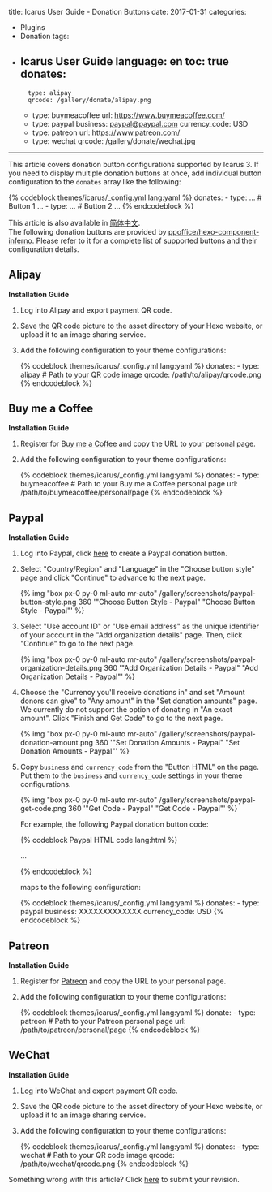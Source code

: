 title: Icarus User Guide - Donation Buttons
date: 2017-01-31
categories:
- Plugins
- Donation
tags:
- Icarus User Guide
language: en
toc: true
donates:
    -
        type: alipay
        qrcode: /gallery/donate/alipay.png
    -
        type: buymeacoffee
        url: https://www.buymeacoffee.com/
    -
        type: paypal
        business: paypal@paypal.com
        currency_code: USD
    -
        type: patreon
        url: https://www.patreon.com/
    -
        type: wechat
        qrcode: /gallery/donate/wechat.jpg
---

This article covers donation button configurations supported by Icarus 3.
If you need to display multiple donation buttons at once, add individual button configuration
to the `donates` array like the following:

{% codeblock themes/icarus/_config.yml lang:yaml %}
donates:
    -
        type: ... # Button 1
        ...
    -
        type: ... # Button 2
        ...
{% endcodeblock %}

<article class="message message-immersive is-primary">
<div class="message-body">
<i class="fas fa-globe-asia mr-2"></i>This article is also available in 
<a href="{% post_path zh-CN/Donation-Buttons %}">简体中文</a>.
</div>
</article>

<!-- more -->

<article class="message message-immersive is-primary">
<div class="message-body">
<i class="fas fa-info-circle mr-2"></i>The following donation buttons are provided by
<a href="https://github.com/ppoffice/hexo-component-inferno">ppoffice/hexo-component-inferno</a>.
Please refer to it for a complete list of supported buttons and their configuration details.
</div>
</article>

## Alipay

**Installation Guide**

1. Log into Alipay and export payment QR code.
2. Save the QR code picture to the asset directory of your Hexo website, or upload it to an image sharing service.
3. Add the following configuration to your theme configurations:

    {% codeblock themes/icarus/_config.yml lang:yaml %}
    donates:
        -
            type: alipay
            # Path to your QR code image
            qrcode: /path/to/alipay/qrcode.png
    {% endcodeblock %}


## Buy me a Coffee

**Installation Guide**

1. Register for [Buy me a Coffee](https://www.buymeacoffee.com/) and copy the URL to your personal page.
2. Add the following configuration to your theme configurations:

    {% codeblock themes/icarus/_config.yml lang:yaml %}
    donates:
        -
            type: buymeacoffee
            # Path to your Buy me a Coffee personal page
            url: /path/to/buymeacoffee/personal/page
    {% endcodeblock %}

## Paypal

**Installation Guide**

1. Log into Paypal, click [here](https://www.paypal.com/donate/buttons/) to create a Paypal donation button.

2. Select "Country/Region" and "Language" in the "Choose button style" page and click "Continue" to
   advance to the next page.

   {% img "box px-0 py-0 ml-auto mr-auto" /gallery/screenshots/paypal-button-style.png 360 '"Choose Button Style - Paypal" "Choose Button Style - Paypal"' %}
   <br>

3. Select "Use account ID" or "Use email address" as the unique identifier of your account in the "Add organization
   details" page.
   Then, click "Continue" to go to the next page.

   {% img "box px-0 py-0 ml-auto mr-auto" /gallery/screenshots/paypal-organization-details.png 360 '"Add Organization Details - Paypal" "Add Organization Details - Paypal"' %}
   <br>

4. Choose the "Currency you'll receive donations in" and set "Amount donors can give" to "Any amount" in the 
   "Set donation amounts" page.
   We currently do not support the option of donating in "An exact amount".
   Click "Finish and Get Code" to go to the next page.

   {% img "box px-0 py-0 ml-auto mr-auto" /gallery/screenshots/paypal-donation-amount.png 360 '"Set Donation Amounts - Paypal" "Set Donation Amounts - Paypal"' %}
   <br>

5. Copy `business` and `currency_code` from the "Button HTML" on the page.
   Put them to the `business` and `currency_code` settings in your theme configurations.

   {% img "box px-0 py-0 ml-auto mr-auto" /gallery/screenshots/paypal-get-code.png 360 '"Get Code - Paypal" "Get Code - Paypal"' %}
   <br>

   For example, the following Paypal donation button code:

    {% codeblock Paypal HTML code lang:html %}
    <form action="https://www.paypal.com/cgi-bin/webscr" ...>
    <input type="hidden" name="cmd" value="_donations" />
    <input type="hidden" name="business" value="XXXXXXXXXXXXX" />
    <input type="hidden" name="currency_code" value="USD" />
    ...
    </form>
    {% endcodeblock %}

    maps to the following configuration:

    {% codeblock themes/icarus/_config.yml lang:yaml %}
    donates:
        -
            type: paypal
            business: XXXXXXXXXXXXX
            currency_code: USD
    {% endcodeblock %}

## Patreon

**Installation Guide**

1. Register for [Patreon](https://www.patreon.com/) and copy the URL to your personal page.
2. Add the following configuration to your theme configurations:

    {% codeblock themes/icarus/_config.yml lang:yaml %}
    donate:
        -
            type: patreon
            # Path to your Patreon personal page
            url: /path/to/patreon/personal/page
    {% endcodeblock %}

## WeChat

**Installation Guide**

1. Log into WeChat and export payment QR code.
2. Save the QR code picture to the asset directory of your Hexo website, or upload it to an image sharing service.
3. Add the following configuration to your theme configurations:

    {% codeblock themes/icarus/_config.yml lang:yaml %}
    donates:
        -
            type: wechat
            # Path to your QR code image
            qrcode: /path/to/wechat/qrcode.png
    {% endcodeblock %}


<article class="message message-immersive is-warning">
<div class="message-body">
<i class="fas fa-question-circle mr-2"></i>Something wrong with this article? 
Click <a href="https://github.com/ppoffice/hexo-theme-icarus/edit/site/source/_posts/en/Donation-Button.md">here</a> 
to submit your revision.
</div>
</article>
